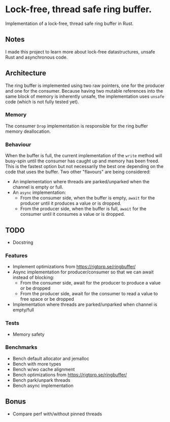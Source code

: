 # Lock-free, thread safe ring buffer.

Implementation of a lock-free, thread safe ring buffer in Rust.

## Notes
I made this project to learn more about lock-free datastructures, unsafe Rust and asynchronous code.

## Architecture
The ring buffer is implemented using two raw pointers, one for the producer and one for the consumer.
Because having two mutable references into the same block of memory is inherently unsafe, the implementation uses `unsafe` code (which is not fully tested yet).

### Memory
The consumer `Drop` implementation is responsible for the ring buffer memory deallocation.

### Behaviour
When the buffer is full, the current implementation of the `write` method will busy-spin until the consumer has caught up and memory has been freed. This is the fastest
option but not necessarily the best one depending on the code that uses the buffer. Two other "flavours" are being considered:
  - An implementation where threads are parked/unparked when the channel is empty or full.
  - An `async` implementation:
       - From the consumer side, when the buffer is empty, `await` for the producer until it produces a value or is dropped.
       - From the producer side, when the buffer is full, `await` for the consumer until it consumes a value or is dropped.

## TODO
  - Docstring

  ### Features
  - Implement optimizations from https://rigtorp.se/ringbuffer/
  - Async implementation for producer/consumer so that we can await instead of blocking:
     - From the consumer side, await for the producer to produce a value or be dropped
     - From the producer side, await for the consumer to read a value to free space or be dropped
  - Implementation where threads are parked/unparked when channel is empty/full

  ### Tests
  - Memory safety

  ### Benchmarks
  - Bench default allocator and jemalloc
  - Bench with more types
  - Bench w/wo cache alignment
  - Bench optimizations from https://rigtorp.se/ringbuffer/
  - Bench park/unpark threads
  - Bench async implementation

## Bonus
  - Compare perf with/without pinned threads
